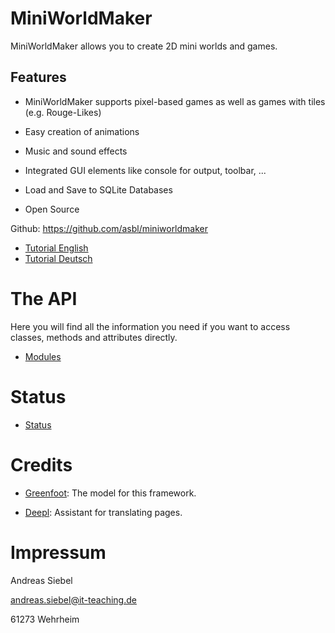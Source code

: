 MiniWorldMaker
==========================================

MiniWorldMaker allows you to create 2D mini worlds and games.

Features
--------

  * MiniWorldMaker supports pixel-based games as well as games with
  tiles (e.g. Rouge-Likes)

  * Easy creation of animations

  * Music and sound effects

  * Integrated GUI elements like console for output, toolbar, ...
  
  * Load and Save to SQLite Databases

  * Open Source


Github: https://github.com/asbl/miniworldmaker

  * [Tutorial English](tutorial_english.md)
  * [Tutorial Deutsch](tutorial_german.md)

    
    


The API
=====================

Here you will find all the information you need if you want to access classes, methods and attributes directly.

  * [Modules](./modules.md)


Status
=====================


  * [Status](./status.md)

Credits
=======

  * [Greenfoot](https://www.greenfoot.org/door): The model for this framework.

  * [Deepl](https://www.deepl.com/translator): Assistant for translating pages.

Impressum
==========

Andreas Siebel

andreas.siebel@it-teaching.de

61273 Wehrheim